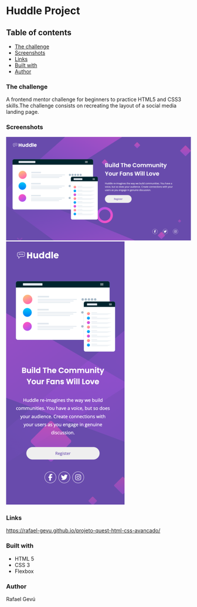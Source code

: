 # Huddle Project
## Table of contents
  - [The challenge](#the-challenge)
  - [Screenshots](#screenshots)
  - [Links](#links)
  - [Built with](#built-with)
  - [Author](#author)
  ### The challenge

  A frontend mentor challenge for beginners to practice HTML5 and CSS3 skills.The challenge consists on recreating the layout of a social media landing page.

  ### Screenshots
<img src="./src/images/huddle-landing-page-desktop-screenshot.png"/>
<img src="./src/images/huddle-landing-page-mobile-screenshot (2).png"/>

### Links
https://rafael-gevu.github.io/projeto-quest-html-css-avancado/

### Built with
- HTML 5
- CSS 3
- Flexbox



### Author

Rafael Gevú
